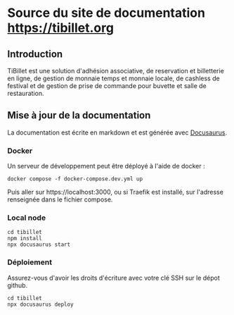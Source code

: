 # Source du site de documentation https://tibillet.org

## Introduction

TiBillet est une solution d'adhésion associative, de reservation et billetterie en ligne, de gestion de monnaie temps et
monnaie locale, de cashless de festival et de gestion de prise de commande pour buvette et salle de restauration.

## Mise à jour de la documentation

La documentation est écrite en markdown et est générée avec [Docusaurus](https://docusaurus.io/).

### Docker 

Un serveur de développement peut être déployé à l'aide de docker : 
```shell
docker compose -f docker-compose.dev.yml up
```

Puis aller sur https://localhost:3000, ou si Traefik est installé, sur l'adresse renseignée dans le fichier compose.

### Local node

```shell
cd tibillet
npm install
npx docusaurus start
```


###  Déploiement

Assurez-vous d'avoir les droits d'écriture avec votre clé SSH sur le dépot github.

```shell
cd tibillet
npx docusaurus deploy
```